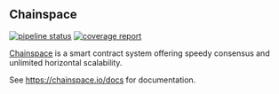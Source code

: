 ## Chainspace

[![pipeline status](https://code.constructiveproof.com/chainspace/prototype/badges/master/pipeline.svg)](https://code.constructiveproof.com/chainspace/prototype/commits/master) [![coverage report](https://code.constructiveproof.com/chainspace/prototype/badges/master/coverage.svg)](https://code.constructiveproof.com/chainspace/prototype/commits/master)

[Chainspace](https://chainspace.io) is a smart contract system offering speedy consensus and unlimited horizontal scalability.

See https://chainspace.io/docs for documentation.
